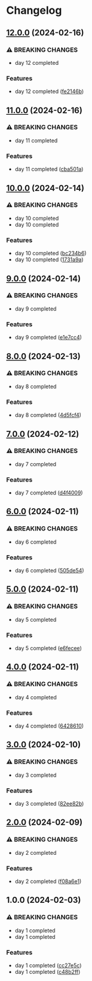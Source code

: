 # Changelog

## [12.0.0](https://github.com/sergiorgiraldo/AdventOfCode2017/compare/v11.0.0...v12.0.0) (2024-02-16)


### ⚠ BREAKING CHANGES

* day 12 completed

### Features

* day 12 completed ([fe2146b](https://github.com/sergiorgiraldo/AdventOfCode2017/commit/fe2146b1d03c2cc40156f8a4ad3b07824c26b3d7))

## [11.0.0](https://github.com/sergiorgiraldo/AdventOfCode2017/compare/v10.0.0...v11.0.0) (2024-02-16)


### ⚠ BREAKING CHANGES

* day 11 completed

### Features

* day 11 completed ([cba501a](https://github.com/sergiorgiraldo/AdventOfCode2017/commit/cba501acc030f9afd0dea6f3c7eabe4387fc5ebd))

## [10.0.0](https://github.com/sergiorgiraldo/AdventOfCode2017/compare/v9.0.0...v10.0.0) (2024-02-14)


### ⚠ BREAKING CHANGES

* day 10 completed
* day 10 completed

### Features

* day 10 completed ([bc234b6](https://github.com/sergiorgiraldo/AdventOfCode2017/commit/bc234b6d1ac21d4c0929d1c762fde24fc62ce677))
* day 10 completed ([1731a9a](https://github.com/sergiorgiraldo/AdventOfCode2017/commit/1731a9ae15e7d258ccdb5817743c53ef0ad3235c))

## [9.0.0](https://github.com/sergiorgiraldo/AdventOfCode2017/compare/v8.0.0...v9.0.0) (2024-02-14)


### ⚠ BREAKING CHANGES

* day 9 completed

### Features

* day 9 completed ([e1e7cc4](https://github.com/sergiorgiraldo/AdventOfCode2017/commit/e1e7cc42147ed63499c17b3b0c4b4d11ee8ab23a))

## [8.0.0](https://github.com/sergiorgiraldo/AdventOfCode2017/compare/v7.0.0...v8.0.0) (2024-02-13)


### ⚠ BREAKING CHANGES

* day 8 completed

### Features

* day 8 completed ([4d5fcf4](https://github.com/sergiorgiraldo/AdventOfCode2017/commit/4d5fcf4dc69963df8b1f5b18996fad62cdf1638a))

## [7.0.0](https://github.com/sergiorgiraldo/AdventOfCode2017/compare/v6.0.0...v7.0.0) (2024-02-12)


### ⚠ BREAKING CHANGES

* day 7 completed

### Features

* day 7 completed ([d4f4009](https://github.com/sergiorgiraldo/AdventOfCode2017/commit/d4f400989b1fe6ae37679a0861064aa70596ce1d))

## [6.0.0](https://github.com/sergiorgiraldo/AdventOfCode2017/compare/v5.0.0...v6.0.0) (2024-02-11)


### ⚠ BREAKING CHANGES

* day 6 completed

### Features

* day 6 completed ([505de54](https://github.com/sergiorgiraldo/AdventOfCode2017/commit/505de54abd07a5e60081274bb873c9044798cd0e))

## [5.0.0](https://github.com/sergiorgiraldo/AdventOfCode2017/compare/v4.0.0...v5.0.0) (2024-02-11)


### ⚠ BREAKING CHANGES

* day 5 completed

### Features

* day 5 completed ([e6fecee](https://github.com/sergiorgiraldo/AdventOfCode2017/commit/e6fecee11049680bf90022a698f4962d9b02c293))

## [4.0.0](https://github.com/sergiorgiraldo/AdventOfCode2017/compare/v3.0.0...v4.0.0) (2024-02-11)


### ⚠ BREAKING CHANGES

* day 4 completed

### Features

* day 4 completed ([6428610](https://github.com/sergiorgiraldo/AdventOfCode2017/commit/6428610a2f5a4c6ee50f153ff2f5be00b49f3424))

## [3.0.0](https://github.com/sergiorgiraldo/AdventOfCode2017/compare/v2.0.0...v3.0.0) (2024-02-10)


### ⚠ BREAKING CHANGES

* day 3 completed

### Features

* day 3 completed ([82ee82b](https://github.com/sergiorgiraldo/AdventOfCode2017/commit/82ee82bfbb11fbf9b8eee269262e282d12d73115))

## [2.0.0](https://github.com/sergiorgiraldo/AdventOfCode2017/compare/v1.0.0...v2.0.0) (2024-02-09)


### ⚠ BREAKING CHANGES

* day 2 completed

### Features

* day 2 completed ([f08a6e1](https://github.com/sergiorgiraldo/AdventOfCode2017/commit/f08a6e1f75faf064b86618e44fe9f29b3412de45))

## 1.0.0 (2024-02-03)


### ⚠ BREAKING CHANGES

* day 1 completed
* day 1 completed

### Features

* day 1 completed ([cc27e5c](https://github.com/sergiorgiraldo/AdventOfCode2017/commit/cc27e5ca00dabf1ebf9266ba2e716c90071c2b36))
* day 1 completed ([c48b2ff](https://github.com/sergiorgiraldo/AdventOfCode2017/commit/c48b2ff76bec0076b28bec0d54499450f7871076))
